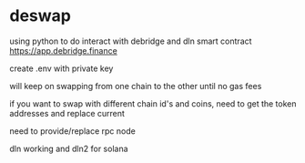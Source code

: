 # deswap

using python to do interact with debridge and dln smart contract
https://app.debridge.finance

create .env with private key

will keep on swapping from one chain to the other until no gas fees

if you want to swap with different chain id's and coins, need to get the token addresses and replace current

need to provide/replace rpc node

dln working and dln2 for solana
